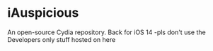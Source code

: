 # iAuspicious
An open-source Cydia repository.
Back for iOS 14 -pls don't use the Developers only stuff hosted on here

